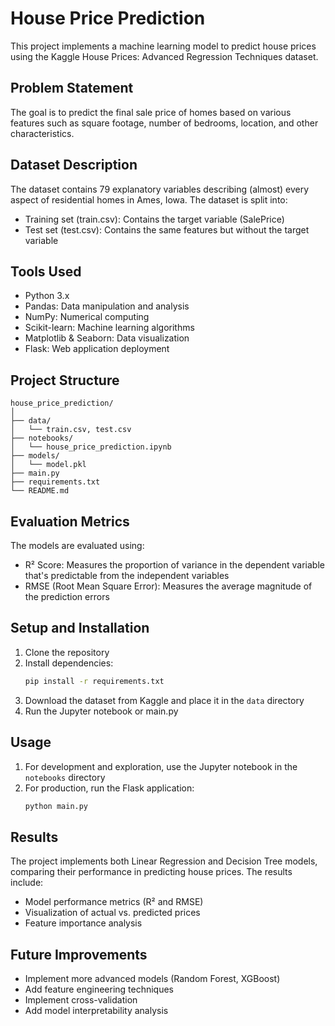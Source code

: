 # House Price Prediction

This project implements a machine learning model to predict house prices using the Kaggle House Prices: Advanced Regression Techniques dataset.

## Problem Statement
The goal is to predict the final sale price of homes based on various features such as square footage, number of bedrooms, location, and other characteristics.

## Dataset Description
The dataset contains 79 explanatory variables describing (almost) every aspect of residential homes in Ames, Iowa. The dataset is split into:
- Training set (train.csv): Contains the target variable (SalePrice)
- Test set (test.csv): Contains the same features but without the target variable

## Tools Used
- Python 3.x
- Pandas: Data manipulation and analysis
- NumPy: Numerical computing
- Scikit-learn: Machine learning algorithms
- Matplotlib & Seaborn: Data visualization
- Flask: Web application deployment

## Project Structure
```
house_price_prediction/
│
├── data/
│   └── train.csv, test.csv
├── notebooks/
│   └── house_price_prediction.ipynb
├── models/
│   └── model.pkl
├── main.py
├── requirements.txt
└── README.md
```

## Evaluation Metrics
The models are evaluated using:
- R² Score: Measures the proportion of variance in the dependent variable that's predictable from the independent variables
- RMSE (Root Mean Square Error): Measures the average magnitude of the prediction errors

## Setup and Installation
1. Clone the repository
2. Install dependencies:
   ```bash
   pip install -r requirements.txt
   ```
3. Download the dataset from Kaggle and place it in the `data` directory
4. Run the Jupyter notebook or main.py

## Usage
1. For development and exploration, use the Jupyter notebook in the `notebooks` directory
2. For production, run the Flask application:
   ```bash
   python main.py
   ```

## Results
The project implements both Linear Regression and Decision Tree models, comparing their performance in predicting house prices. The results include:
- Model performance metrics (R² and RMSE)
- Visualization of actual vs. predicted prices
- Feature importance analysis

## Future Improvements
- Implement more advanced models (Random Forest, XGBoost)
- Add feature engineering techniques
- Implement cross-validation
- Add model interpretability analysis 